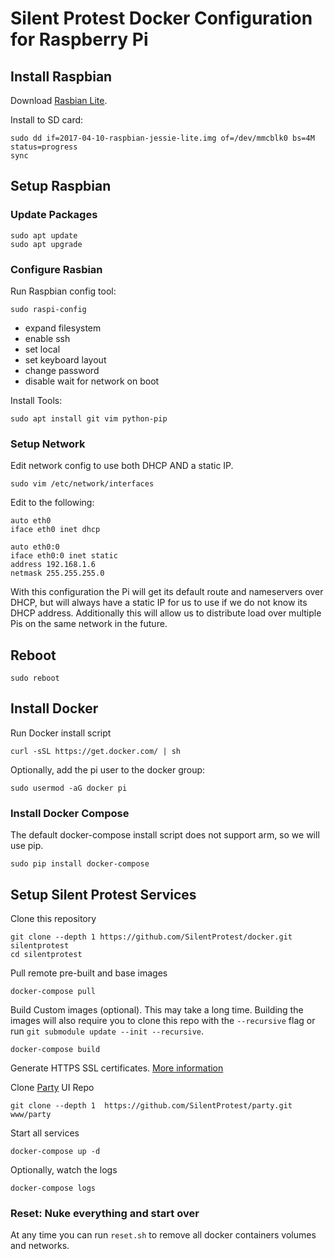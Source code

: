 # Silent Protest Docker Configuration for Raspberry Pi

## Install Raspbian

Download [Rasbian Lite](https://www.raspberrypi.org/downloads/raspbian/).

Install to SD card:

```
sudo dd if=2017-04-10-raspbian-jessie-lite.img of=/dev/mmcblk0 bs=4M status=progress
sync
```

## Setup Raspbian

### Update Packages

```
sudo apt update
sudo apt upgrade
```

### Configure Rasbian

Run Raspbian config tool:

```
sudo raspi-config
```

* expand filesystem
* enable ssh
* set local
* set keyboard layout
* change password
* disable wait for network on boot

Install Tools:

```
sudo apt install git vim python-pip
```


### Setup Network

Edit network config to use both DHCP AND a static IP.

```
sudo vim /etc/network/interfaces
```

Edit to the following:

```
auto eth0
iface eth0 inet dhcp

auto eth0:0
iface eth0:0 inet static
address 192.168.1.6
netmask 255.255.255.0
```

With this configuration the Pi will get its default route and nameservers over DHCP, but will always have a static IP for us to use if we do not know its DHCP address.
Additionally this will allow us to distribute load over multiple Pis on the same network in the future.

## Reboot

`sudo reboot`


## Install Docker

Run Docker install script

```
curl -sSL https://get.docker.com/ | sh
```

Optionally, add the pi user to the docker group:

```
sudo usermod -aG docker pi
```

### Install Docker Compose

The default docker-compose install script does not support arm, so we will use pip.

```
sudo pip install docker-compose
```

## Setup Silent Protest Services

Clone this repository
```
git clone --depth 1 https://github.com/SilentProtest/docker.git silentprotest
cd silentprotest
```


Pull remote pre-built and base images

```
docker-compose pull
```

Build Custom images (optional). This may take a long time.
Building the images will also require you to clone this repo with the `--recursive` flag or run `git submodule update --init --recursive`.

```
docker-compose build
```


Generate HTTPS SSL certificates. [More information](www/README.md)


Clone [Party](https://github.com/silentprotest/party) UI Repo
```
git clone --depth 1  https://github.com/SilentProtest/party.git www/party
```

Start all services

```
docker-compose up -d
```

Optionally, watch the logs

```
docker-compose logs
```

### Reset: Nuke everything and start over

At any time you can run `reset.sh` to remove all docker containers volumes and networks.